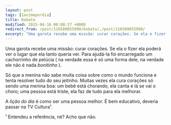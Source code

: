 ```yaml
---
layout: post
tags: [1animepordia]
title: Kobato
modified: 2015-04-16 00:00:37 +0000
redirect_from: /post/116509055990/kobato/,/post/116509055990/
excerpt: "Uma garota recebe uma missão: curar corações. Se ela o fizer ela poderá ver o lugar que ela tanto queria ver."
---
```


Uma garota recebe uma missão: curar corações. Se ela o fizer ela poderá
ver o lugar que ela tanto queria ver. Para ajudá-la foi encarregado um
cachorrinho de pelúcia ( na verdade essa é só uma forma dele, na verdade
ele não é nada *bonitinho* ).

Só que a menina não sabe muita coisa sobre como o mundo funciona e tenta
resolver tudo do seu jeitinho. Muitas vezes ela cura corações só sendo
uma menina boa: um bebê está chorando, ela canta e lá se vai o choro;
uma pessoa está triste, ela faz de tudo para ela melhorar.

A *lição do dia* é como ser uma pessoa melhor. É bem educativo, deveria
passar na TV Cultura¹.

<!-- more -->

¹ Entendeu a referência, né? Acho que não.



